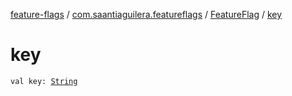 [feature-flags](../../index.md) / [com.saantiaguilera.featureflags](../index.md) / [FeatureFlag](index.md) / [key](./key.md)

# key

`val key: `[`String`](https://kotlinlang.org/api/latest/jvm/stdlib/kotlin/-string/index.html)
